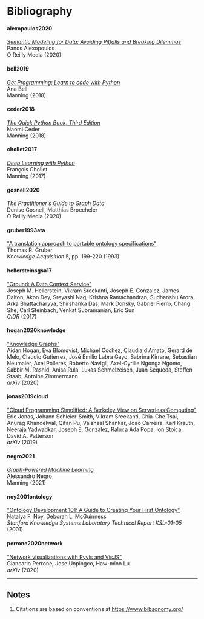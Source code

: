 # Bibliography

#### alexopoulos2020

[*Semantic Modeling for Data: Avoiding Pitfalls and Breaking Dilemmas*](https://www.goodreads.com/book/show/53483743-semantic-modeling-for-data)  
Panos Alexopoulos  
O'Reilly Media (2020)

#### bell2019

[*Get Programming: Learn to code with Python*](https://www.manning.com/books/get-programming)  
Ana Bell  
Manning (2018)

#### ceder2018

[*The Quick Python Book, Third Edition*](https://www.manning.com/books/the-quick-python-book-third-edition?query=python)  
Naomi Ceder  
Manning (2018)

#### chollet2017

[*Deep Learning with Python*](https://www.manning.com/books/deep-learning-with-python)  
François Chollet  
Manning (2017)

#### gosnell2020

[*The Practitioner's Guide to Graph Data*](https://www.goodreads.com/book/show/50204616-the-practitioner-s-guide-to-graph-data)  
Denise Gosnell, Matthias Broecheler  
O'Reilly Media (2020)

#### gruber1993ata

["A translation approach to portable ontology specifications"](https://doi.org/10.1006/KNAC.1993.1008)  
Thomas R. Gruber  
*Knowledge Acquisition* 5, pp. 199-220 (1993)

#### hellersteinsgsa17

["Ground: A Data Context Service"](http://cidrdb.org/cidr2017/papers/p111-hellerstein-cidr17.pdf)  
Joseph M. Hellerstein, Vikram Sreekanti, Joseph E. Gonzalez, James Dalton, Akon Dey, Sreyashi Nag, Krishna Ramachandran, Sudhanshu Arora, Arka Bhattacharyya, Shirshanka Das, Mark Donsky, Gabriel Fierro, Chang She, Carl Steinbach, Venkat Subramanian, Eric Sun  
*CIDR* (2017)

#### hogan2020knowledge

["Knowledge Graphs"](https://arxiv.org/abs/2003.02320)  
Aidan Hogan, Eva Blomqvist, Michael Cochez, Claudia d'Amato, Gerard de Melo, Claudio Gutierrez, José Emilio Labra Gayo, Sabrina Kirrane, Sebastian Neumaier, Axel Polleres, Roberto Navigli, Axel-Cyrille Ngonga Ngomo, Sabbir M. Rashid, Anisa Rula, Lukas Schmelzeisen, Juan Sequeda, Steffen Staab, Antoine Zimmermann  
*arXiv* (2020)

#### jonas2019cloud

["Cloud Programming Simplified: A Berkeley View on Serverless Computing"](https://arxiv.org/abs/1902.03383)  
Eric Jonas, Johann Schleier-Smith, Vikram Sreekanti, Chia-Che Tsai, Anurag Khandelwal, Qifan Pu, Vaishaal Shankar, Joao Carreira, Karl Krauth, Neeraja Yadwadkar, Joseph E. Gonzalez, Raluca Ada Popa, Ion Stoica, David A. Patterson  
*arXiv* (2019)

#### negro2021

[*Graph-Powered Machine Learning*](https://www.manning.com/books/graph-powered-machine-learning)  
Alessandro Negro  
Manning (2021)

#### noy2001ontology

["Ontology Development 101: A Guide to Creating Your First Ontology"](http://www-ksl.stanford.edu/people/dlm/papers/ontology-tutorial-noy-mcguinness-abstract.html)  
Natalya F. Noy, Deborah L. McGuinness  
*Stanford Knowledge Systems Laboratory Technical Report KSL-01-05* (2001)

#### perrone2020network

["Network visualizations with Pyvis and VisJS"](https://arxiv.org/abs/2006.04951)  
Giancarlo Perrone, Jose Unpingco, Haw-minn Lu  
*arXiv* (2020)


---

## Notes

  1. Citations are based on conventions at <https://www.bibsonomy.org/>
